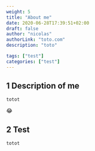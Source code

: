```yaml
---
weight: 5
title: "About me"
date: 2020-06-28T17:39:51+02:00
draft: false
author: "nicolas"
authorLink: "toto.com"
description: "toto"

tags: ["test"]
categories: ["test"]
---
```


## 1 Description of me

`totot`

:joy:

## 2 Test

`totot`
